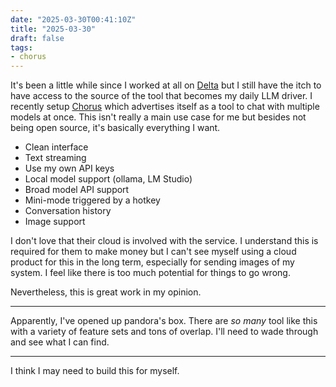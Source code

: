 ```yaml
---
date: "2025-03-30T00:41:10Z"
title: "2025-03-30"
draft: false
tags:
- chorus
---
```



It's been a little while since I worked at all on [Delta](https://github.com/danielcorin/delta) but I still have the itch to have access to the source of the tool that becomes my daily LLM driver.
I recently setup [Chorus](https://chorus.sh/) which advertises itself as a tool to chat with multiple models at once.
This isn't really a main use case for me but besides not being open source, it's basically everything I want.

- Clean interface
- Text streaming
- Use my own API keys
- Local model support (ollama, LM Studio)
- Broad model API support
- Mini-mode triggered by a hotkey
- Conversation history
- Image support

I don't love that their cloud is involved with the service.
I understand this is required for them to make money but I can't see myself using a cloud product for this in the long term, especially for sending images of my system.
I feel like there is too much potential for things to go wrong.

Nevertheless, this is great work in my opinion.

---

Apparently, I've opened up pandora's box.
There are _so many_ tool like this with a variety of feature sets and tons of overlap.
I'll need to wade through and see what I can find.

---

I think I may need to build this for myself.
